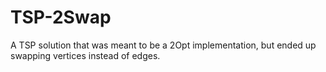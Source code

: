 # TSP-2Swap
A TSP solution that was meant to be a 2Opt implementation, but ended up swapping vertices instead of edges. 

